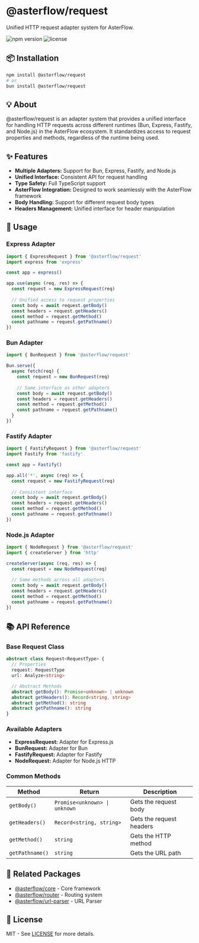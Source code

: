 # @asterflow/request

Unified HTTP request adapter system for AsterFlow.

![npm version](https://img.shields.io/npm/v/@asterflow/request?style=flat-square)
![license](https://img.shields.io/npm/l/@asterflow/request?style=flat-square)

## 📦 Installation

```bash
npm install @asterflow/request
# or
bun install @asterflow/request
```

## 💡 About

@asterflow/request is an adapter system that provides a unified interface for handling HTTP requests across different runtimes (Bun, Express, Fastify, and Node.js) in the AsterFlow ecosystem. It standardizes access to request properties and methods, regardless of the runtime being used.

## ✨ Features

- **Multiple Adapters:** Support for Bun, Express, Fastify, and Node.js
- **Unified Interface:** Consistent API for request handling
- **Type Safety:** Full TypeScript support
- **AsterFlow Integration:** Designed to work seamlessly with the AsterFlow framework
- **Body Handling:** Support for different request body types
- **Headers Management:** Unified interface for header manipulation

## 🚀 Usage

### Express Adapter

```typescript
import { ExpressRequest } from '@asterflow/request'
import express from 'express'

const app = express()

app.use(async (req, res) => {
  const request = new ExpressRequest(req)
  
  // Unified access to request properties
  const body = await request.getBody()
  const headers = request.getHeaders()
  const method = request.getMethod()
  const pathname = request.getPathname()
})
```

### Bun Adapter

```typescript
import { BunRequest } from '@asterflow/request'

Bun.serve({
  async fetch(req) {
    const request = new BunRequest(req)
    
    // Same interface as other adapters
    const body = await request.getBody()
    const headers = request.getHeaders()
    const method = request.getMethod()
    const pathname = request.getPathname()
  }
})
```

### Fastify Adapter

```typescript
import { FastifyRequest } from '@asterflow/request'
import Fastify from 'fastify'

const app = Fastify()

app.all('*', async (req) => {
  const request = new FastifyRequest(req)
  
  // Consistent interface
  const body = await request.getBody()
  const headers = request.getHeaders()
  const method = request.getMethod()
  const pathname = request.getPathname()
})
```

### Node.js Adapter

```typescript
import { NodeRequest } from '@asterflow/request'
import { createServer } from 'http'

createServer(async (req, res) => {
  const request = new NodeRequest(req)
  
  // Same methods across all adapters
  const body = await request.getBody()
  const headers = request.getHeaders()
  const method = request.getMethod()
  const pathname = request.getPathname()
})
```

## 📚 API Reference

### Base Request Class

```typescript
abstract class Request<RequestType> {
  // Properties
  request: RequestType
  url: Analyze<string>

  // Abstract Methods
  abstract getBody(): Promise<unknown> | unknown
  abstract getHeaders(): Record<string, string>
  abstract getMethod(): string
  abstract getPathname(): string
}
```

### Available Adapters

- **ExpressRequest:** Adapter for Express.js
- **BunRequest:** Adapter for Bun
- **FastifyRequest:** Adapter for Fastify
- **NodeRequest:** Adapter for Node.js HTTP

### Common Methods

| Method | Return | Description |
|--------|---------|-----------|
| `getBody()` | `Promise<unknown> \| unknown` | Gets the request body |
| `getHeaders()` | `Record<string, string>` | Gets the request headers |
| `getMethod()` | `string` | Gets the HTTP method |
| `getPathname()` | `string` | Gets the URL path |

## 🔗 Related Packages

- [@asterflow/core](../../core/README.md) - Core framework
- [@asterflow/router](../router/README.md) - Routing system
- [@asterflow/url-parser](../url-parser/README.md) - URL Parser

## 📄 License

MIT - See [LICENSE](../../LICENSE) for more details.
